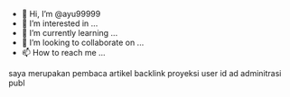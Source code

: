 - 👋 Hi, I’m @ayu99999
- 👀 I’m interested in ...
- 🌱 I’m currently learning ...
- 💞️ I’m looking to collaborate on ...
- 📫 How to reach me ...

<!---
ayu99999/ayu99999 is a ✨ special ✨ repository because its `README.md` (this file) appears on your GitHub profile.
You can click the Preview link to take a look at your changes.
--->
saya merupakan 
pembaca artikel
backlink
  proyeksi
  user
  id
  ad
  adminitrasi publ
  
